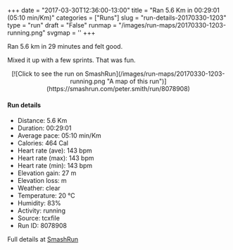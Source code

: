 +++
date = "2017-03-30T12:36:00-13:00"
title = "Ran 5.6 Km in 00:29:01 (05:10 min/Km)"
categories = ["Runs"]
slug = "run-details-20170330-1203"
type = "run"
draft = "False"
runmap = "/images/run-maps/20170330-1203-running.png"
svgmap = '<polyline points="0 56, 1 58, 2 63, 3 65, 3 65, 4 65, 12 55, 13 55, 16 56, 18 54, 19 53, 20 53, 22 50, 22 50, 21 49, 21 48, 23 48, 25 45, 27 44, 30 43, 35 41, 36 42, 38 43, 39 43, 43 45, 44 45, 45 45, 47 43, 50 40, 50 39, 51 37, 53 36, 54 36, 62 36, 62 36, 71 37, 76 37, 82 38, 87 40, 100 51, 100 52, 88 41, 87 40, 84 39, 79 37, 77 37, 70 37, 61 36, 50 36, 50 38, 49 39, 48 40, 47 42, 44 44, 42 44, 39 42, 35 40, 33 40, 32 41, 30 41, 25 44, 25 44, 23 44, 23 45, 20 46, 18 48, 15 51">'
+++

Ran 5.6 km in 29 minutes and felt good. 

Mixed it up with a few sprints. That was fun. 

<!--more-->

<center>
[![Click to see the run on SmashRun](/images/run-maps/20170330-1203-running.png "A map of this run")](https://smashrun.com/peter.smith/run/8078908)
</center>

#### Run details

* Distance: 5.6 Km
* Duration: 00:29:01
* Average pace: 05:10 min/Km
* Calories: 464 Cal
* Heart rate (ave): 143 bpm
* Heart rate (max): 143 bpm
* Heart rate (min): 143 bpm
* Elevation gain: 27 m
* Elevation loss:  m
* Weather: clear
* Temperature: 20 &deg;C
* Humidity: 83%
* Activity: running
* Source: tcxfile
* Run ID: 8078908

Full details at [SmashRun](https://smashrun.com/peter.smith/run/8078908)